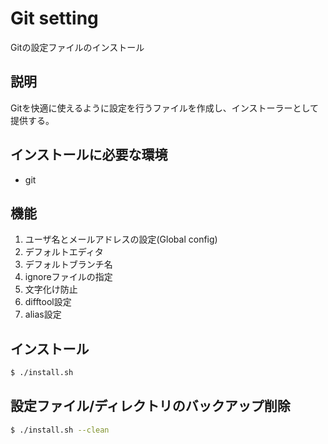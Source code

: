# Git setting
Gitの設定ファイルのインストール

## 説明
Gitを快適に使えるように設定を行うファイルを作成し、インストーラーとして提供する。

## インストールに必要な環境
* git

## 機能
1. ユーザ名とメールアドレスの設定(Global config)
1. デフォルトエディタ
1. デフォルトブランチ名
1. ignoreファイルの指定
1. 文字化け防止
1. difftool設定
1. alias設定

## インストール
```bash
$ ./install.sh
```

## 設定ファイル/ディレクトリのバックアップ削除
```bash
$ ./install.sh --clean
```
